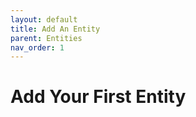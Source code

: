 ```yaml
---
layout: default
title: Add An Entity
parent: Entities
nav_order: 1
---
```


# Add Your First Entity
